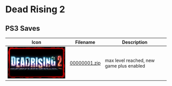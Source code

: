 # Dead Rising 2

## PS3 Saves

| Icon | Filename | Description |
|------|----------|-------------|
| ![Dead Rising 2](ICON0.PNG) | [00000001.zip](00000001.zip) | max level reached, new game plus enabled |
